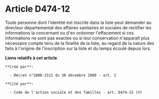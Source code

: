 # Article D474-12

Toute personne dont l'identité est inscrite dans la liste peut demander au directeur départemental des affaires sanitaires et
sociales de rectifier les informations la concernant ou d'en ordonner l'effacement si ces informations ne sont pas exactes ou
si leur conservation n'apparaît plus nécessaire compte tenu de la finalité de la liste, au regard de la nature des faits à
l'origine de l'inscription sur la liste et du temps écoulé depuis lors.

**Liens relatifs à cet article**

	**Créé par**:

	  - Décret n°2008-1512 du 30 décembre 2008 - art. 2

	**Cité par**:

	  - Code de l'action sociale et des familles - art. D474-15 (V)
